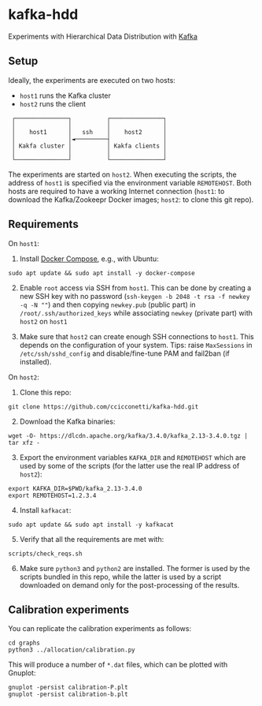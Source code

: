 # kafka-hdd

Experiments with Hierarchical Data Distribution with [Kafka](https://kafka.apache.org/)

## Setup

Ideally, the experiments are executed on two hosts:

- `host1` runs the Kafka cluster
- `host2` runs the client

```
 ┌───────────────┐          ┌───────────────┐
 │               │          │               │
 │    host1      │   ssh    │    host2      │
 │               │◄─────────┤               │
 │ Kakfa cluster │          │ Kakfa clients │
 │               │          │               │
 └───────────────┘          └───────────────┘
```

The experiments are started on `host2`.
When executing the scripts, the address of `host1` is specified via the environment variable `REMOTEHOST`.
Both hosts are required to have a working Internet connection (`host1`: to download the Kafka/Zookeepr Docker images; `host2`: to clone this git repo).

## Requirements


On `host1`:

1. Install [Docker Compose](https://docs.docker.com/compose/), e.g., with Ubuntu:

```
sudo apt update && sudo apt install -y docker-compose
```

2. Enable `root` access via SSH from `host1`. This can be done by creating a new SSH key with no password (`ssh-keygen -b 2048 -t rsa -f newkey -q -N ""`) and then copying `newkey.pub` (public part) in `/root/.ssh/authorized_keys` while associating `newkey` (private part) with `host2` on `host1`

3. Make sure that `host2` can create enough SSH connections to `host1`. This depends on the configuration of your system. Tips: raise `MaxSessions` in `/etc/ssh/sshd_config` and disable/fine-tune PAM and fail2ban (if installed).

On `host2`:

1. Clone this repo:

```
git clone https://github.com/ccicconetti/kafka-hdd.git
```

2. Download the Kafka binaries:

```
wget -O- https://dlcdn.apache.org/kafka/3.4.0/kafka_2.13-3.4.0.tgz | tar xfz -
```

3. Export the environment variables `KAFKA_DIR` and `REMOTEHOST` which are used by some of the scripts (for the latter use the real IP address of `host2`):

```
export KAFKA_DIR=$PWD/kafka_2.13-3.4.0
export REMOTEHOST=1.2.3.4
```

4. Install `kafkacat`:

```
sudo apt update && sudo apt install -y kafkacat
```

5. Verify that all the requirements are met with:

```
scripts/check_reqs.sh
```

6. Make sure `python3` and `python2` are installed. The former is used by the scripts bundled in this repo, while the latter is used by a script downloaded on demand only for the post-processing of the results.

## Calibration experiments

You can replicate the calibration experiments as follows:

```
cd graphs
python3 ../allocation/calibration.py
```

This will produce a number of `*.dat` files, which can be plotted with Gnuplot:

```
gnuplot -persist calibration-P.plt
gnuplot -persist calibration-b.plt
```
